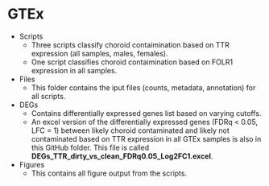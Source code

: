 # GTEx
- Scripts
  - Three scripts classify choroid contaimination based on TTR expression (all samples, males, females).  
  - One script classifies choroid contaimination based on FOLR1 expression in all samples.
- Files
  - This folder contains the iput files (counts, metadata, annotation) for all scripts.
- DEGs
  - Contains differentially expressed genes list based on varying cutoffs.
  - An excel version of the differentially expressed genes (FDRq < 0.05, LFC = 1) between likely choroid contaminated and likely not contaminated based on TTR expression in all GTEx samples is also in this GitHub folder.  This file is called **DEGs_TTR_dirty_vs_clean_FDRq0.05_Log2FC1.excel**.
- Figures
  - This contains all figure output from the scripts.
